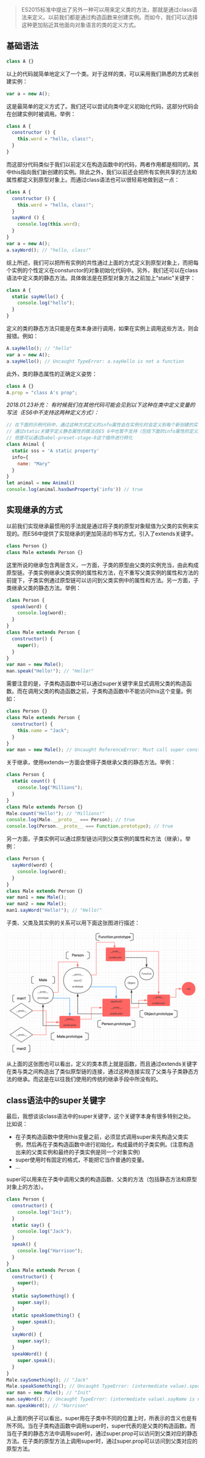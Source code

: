 > ES2015标准中提出了另外一种可以用来定义类的方法，那就是通过class语法来定义。以前我们都是通过构造函数来创建实例。而如今，我们可以选择这种更加贴近其他面向对象语言的类的定义方式。

## 基础语法
```javascript
class A {}
```
以上的代码就简单地定义了一个类。对于这样的类，可以采用我们熟悉的方式来创建实例：
```javascript
var a = new A();
```
这是最简单的定义方式了。我们还可以尝试向类中定义初始化代码，这部分代码会在创建实例时被调用。举例：
```javascript
class A {
  constructor () {
    this.word = "hello, class!";
  }
}
```
而这部分代码类似于我们以前定义在构造函数中的代码，两者作用都是相同的。其中this指向我们新创建的实例。除此之外，我们以前还会把所有实例共享的方法和属性都定义到原型对象上。而通过class语法也可以很轻易地做到这一点：
```javascript
class A {
  constructor () {
    this.word = "hello, class!";
  }
  sayWord () {
    console.log(this.word);
  }
}
var a = new A();
a.sayWord(); // "hello, class!"
```
综上所述，我们可以把所有实例的共性通过上面的方式定义到原型对象上，而把每个实例的个性定义在consturctor的对象初始化代码中。另外，我们还可以在class语法中定义类的静态方法。具体做法是在原型对象方法之前加上“static”关键字：
```javascript
class A {
  static sayHello() {
    console.log("hello");
  }
}
```
定义的类的静态方法只能是在类本身进行调用，如果在实例上调用这些方法，则会报错。例如：
```javascript
A.sayHello(); // "hello"
var a = new A();
a.sayHello(); // Uncaught TypeError: a.sayHello is not a function
```
此外，类的静态属性的正确定义姿势：
```javascript
class A {}
A.prop = "class A's prop";
```
_2018.01.23补充：_
_有时候我们在其他代码可能会见到以下这种在类中定义变量的写法（ES6中不支持这两种定义方式）：_
```javascript
// 在下面的示例代码中，通过这种方式定义的info属性会在实例化时会定义到每个新创建的实例上
// 通过static关键字定义静态属性的做法在ES 6中也暂不支持（包括下面的info属性的定义方式）
// 但是可以通过babel-preset-stage-0这个插件进行转化
class Animal {
  static sss = 'A static property'
  info={
    name: "Mary"
  }
}
let animal = new Animal()
console.log(animal.hasOwnProperty('info')) // true
```
## 实现继承的方式
以前我们实现继承最惯用的手法就是通过将子类的原型对象赋值为父类的实例来实现的。而ES6中提供了实现继承的更加简洁的书写方式，引入了extends关键字。
```javascript
class Person {}
class Male extends Person {}
```
这里所说的继承包含两层含义，一方面，子类的原型由父类的实例充当，由此构成原型链。子类实例继承父类实例的属性和方法，在不重写父类实例的属性和方法的前提下，子类实例通过原型链可以访问到父类实例中的属性和方法。另一方面，子类继承父类的静态方法。举例：
```javascript
class Person {
  speak(word) {
    console.log(word);
  }
}
class Male extends Person {
  constructor() {
    super();
  }
}
var man = new Male();
man.speak("Hello!"); // "Hello!"
```
需要注意的是，子类构造函数中可以通过super关键字来显式调用父类的构造函数。而在调用父类的构造函数之前，子类构造函数中不能访问this这个变量。例如：
```javascript
class Person {}
class Male extends Person {
  constructor() {
    this.name = "Jack";
  }
}
var man = new Male(); // Uncaught ReferenceError: Must call super constructor in derived class before accessing 'this' or returning from derived constructor
```
关于继承，使用extends一方面会使得子类继承父类的静态方法。举例：
```javascript
class Person {
  static count() {
    console.log("Millions");
  }
}
class Male extends Person {}
Male.count("Hello!"); // "Millions!"
console.log(Male.__proto__ === Person); // true
console.log(Person.__proto__ === Function.prototype); // true
```
另一方面，子类实例可以通过原型链访问到父类实例的属性和方法（继承）。举例：
```javascript
class Person {
  sayWord(word) {
    console.log(word);
  }
}
class Male extends Person {}
var man1 = new Male();
var man2 = new Male();
man1.sayWord("Hello!"); // "Hello!"
```
子类、父类及其实例的关系可以用下面这张图进行描述：

![](../static/prototype-chain.png)

从上面的这张图也可以看出，定义的类本质上就是函数，而且通过extends关键字在类与类之间构造出了类似原型链的连接，通过这种连接实现了父类与子类静态方法的继承。而这是在以往我们使用的传统的继承手段中所没有的。

## class语法中的super关键字

最后，我想谈谈class语法中的super关键字，这个关键字本身有很多特别之处。比如说：

- 在子类构造函数中使用this变量之前，必须显式调用super来先构造父类实例，然后再在子类构造函数中进行初始化，构成最终的子类实例。(注意构造出来的父类实例和最终的子类实例是同一个对象实例)
- super使用时有固定的格式，不能把它当作普通的变量。
- ...

super可以用来在子类中调用父类的构造函数、父类的方法（包括静态方法和原型对象上的方法）。
```javascript
class Person {
  constructor() {
    console.log("Init");
  }
  static say() {
    console.log("Jack");
  }
  speak() {
    console.log("Harrison");
  }
}
class Male extends Person {
  constructor() {
    super();
  }
  static saySomething() {
    super.say();
  }
  static speakSomething() {
    super.speak();
  }
  sayWord() {
    super.say();
  }
  speakWord() {
    super.speak();
  }
}
Male.saySomething(); // "Jack"
Male.speakSomething(); // Uncaught TypeError: (intermediate value).speak is not a function
var man = new Male(); // "Init"
man.sayWord(); // Uncaught TypeError: (intermediate value).sayName is not a function
man.speakWord(); // "Harrison"
```
从上面的例子可以看出，super用在子类中不同的位置上时，所表示的含义也是有所不同。当在子类构造函数中调用super时，super代表的是父类的构造函数。而当在子类的静态方法中调用super时，通过super.prop可以访问到父类对应的静态方法。在子类的原型方法上调用super时，通过super.prop可以访问到父类对应的原型方法。